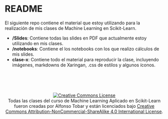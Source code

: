 # README

El siguiente repo contiene el material que estoy utilizando para la realización de mis clases de Machine Learning en Scikit-Learn.

* **/Slides**: Contiene todas las slides en PDF que actualmente estoy utilizando en mis clases.
* **/notebooks**: Contiene el los notebooks con los que realizo cálculos de mis slides.
* **clase-x**: Contiene todo el material para reproducir la clase, incluyendo imágenes, markdowns de Xaringan, .css de estilos y algunos íconos.

<br>
<br>
<br>
<center>

<a rel="license" href="http://creativecommons.org/licenses/by-nc-sa/4.0/"><img alt="Creative Commons License" style="border-width:0" src="https://i.creativecommons.org/l/by-nc-sa/4.0/88x31.png" /></a><br /><span xmlns:dct="http://purl.org/dc/terms/" data-property="dct:title">Todas las clases del curso de Machine Learning Aplicado en Scikit-Learn</span> fueron creadas por
<span xmlns:cc="http://creativecommons.org/ns#" data-property="cc:attributionName">Alfonso
Tobar</span> y están licenciados bajo <a rel="license" href="http://creativecommons.org/licenses/by-nc-sa/4.0/">Creative
Commons Attribution-NonCommercial-ShareAlike 4.0 International
License</a>.

</center>